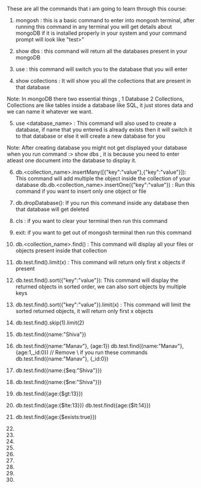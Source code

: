 These are all the commands that i am going to learn through this course:

1. mongosh : this is a basic command to enter into mongosh terminal, after running this command in any terminal you will get details about mongoDB if it is installed properly in your system and your command prompt will look like "test>"

2. show dbs : this command will return all the databases present in your mongoDB

3. use <database name> : this command will switch you to the database that you will enter

4. show collections : It will show you all the collections that are present in that database

Note: In mongoDB there two essential things , 1 Database 2 Collections, Collections are like tables inside a database like SQL, it just stores data and we can name it whatever we want.

5. use <database_name> : This command will also used to create a database, if name that you entered is already exists then it will switch it to that database or else it will create a new database for you

Note: After creating database you might not get displayed your database when you run command :> show dbs , it is because you need to enter atleast one document into the database to display it.

6. db.<collection_name>.insertMany([{"key":"value"},{"key":"value"}]): This command will add multiple the object
   inside the collection of your database
   db.db.<collection_name>.insertOne({"key":"value"}) : Run this command if you want to insert only one object or file

7. db.dropDatabase(): If you run this command inside any database then that database will get deleted

8. cls : if you want to clear your terminal then run this command

9. exit: if you want to get out of mongosh terminal then run this command

10. db.<collection_name>.find() : This command will display all your files or objects present inside that collection

11. db.test.find().limit(x) : This command will return only first x objects if present

12. db.test.find().sort({"key":"value"}): This command will display the returned objects in sorted order, we can also sort objects by multiple keys

13. db.test.find().sort({"key":"value"}).limit(x) : This command will limit the sorted returned objects, it will return only first x objects

14. db.test.find().skip(1).limit(2)

15. db.test.find({name:"Shiva"})

16. db.test.find({name:"Manav"}, {age:1})
    db.test.find({name:"Manav"}, {age:1,\_id:0}) // Remove \ if you run these commands
    db.test.find({name:"Manav"}, {\_id:0})

17. db.test.find({name:{$eq:"Shiva"}})

18. db.test.find({name:{$ne:"Shiva"}})

19. db.test.find({age:{$gt:13}})

20. db.test.find({age:{$lte:13}})
    db.test.find({age:{$lt:14}})

21. db.test.find({age:{$exists:true}})

22.

23.

24.

25.

26.

27.

28.

29.

30.
